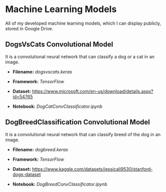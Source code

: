 # Machine Learning Models

All of my developed machine learning models, which I can display publicly, stored in Google Drive.

## DogsVsCats Convolutional Model

It is a convolutional neural network that can classify a dog or a cat in an image.

- **Filename:** _dogsvscats.keras_

- **Framework:** _TensorFlow_

- **Dataset:** https://www.microsoft.com/en-us/download/details.aspx?id=54765

- **Notebook:** _DogCatConvClassificator.ipynb_

## DogBreedClassification Convolutional Model

It is a convolutional neural network that can classify breed of the dog in an image.

- **Filename:** _dogbreed.keras_

- **Framework:** _TensorFlow_

- **Dataset:** https://www.kaggle.com/datasets/jessicali9530/stanford-dogs-dataset

- **Notebook:** _DogBreedConvClassificator.ipynb_
